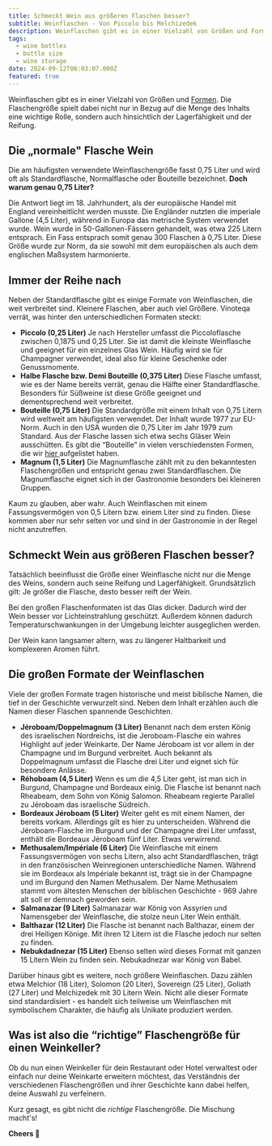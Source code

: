 ```yaml
---
title: Schmeckt Wein aus größeren Flaschen besser?
subtitle: Weinflaschen - Von Piccolo bis Melchizedek
description: Weinflaschen gibt es in einer Vielzahl von Größen und Formen. Die Flaschengröße spielt dabei nicht nur in Bezug auf die Menge des Inhalts eine wichtige Rolle, sondern auch hinsichtlich der Lagerfähigkeit und der Reifung.
tags:
  - wine bottles
  - bottle size
  - wine storage
date: 2024-09-12T06:03:07.000Z
featured: true
---
```


Weinflaschen gibt es in einer Vielzahl von Größen und [Formen](https://www.vinoteqa.com/de/blog/wines/common-bottle-shapes). Die Flaschengröße spielt dabei nicht nur in Bezug auf die Menge des Inhalts eine wichtige Rolle, sondern auch hinsichtlich der Lagerfähigkeit und der Reifung. 

## Die „normale" Flasche Wein

Die am häufigsten verwendete Weinflaschengröße fasst 0,75 Liter und wird oft als Standardflasche, Normalflasche oder Bouteille bezeichnet. **Doch warum genau 0,75 Liter?** 

Die Antwort liegt im 18. Jahrhundert, als der europäische Handel mit England vereinheitlicht werden musste. Die Engländer nutzten die imperiale Gallone (4,5 Liter), während in Europa das metrische System verwendet wurde. Wein wurde in 50-Gallonen-Fässern gehandelt, was etwa 225 Litern entsprach. Ein Fass entsprach somit genau 300 Flaschen à 0,75 Liter. Diese Größe wurde zur Norm, da sie sowohl mit dem europäischen als auch dem englischen Maßsystem harmonierte.

## Immer der Reihe nach

Neben der Standardflasche gibt es einige Formate von Weinflaschen, die weit verbreitet sind. Kleinere Flaschen, aber auch viel Größere. Vinoteqa verrät, was hinter den unterschiedlichen Formaten steckt:

- **Piccolo (0,25 Liter)** Je nach Hersteller umfasst die Piccoloflasche zwischen 0,1875 und 0,25 Liter. Sie ist damit die kleinste Weinflasche und geeignet für ein einzelnes Glas Wein. Häufig wird sie für Champagner verwendet, ideal also für kleine Geschenke oder Genussmomente.
- **Halbe Flasche bzw. Demi Bouteille (0,375 Liter)** Diese Flasche umfasst, wie es der Name bereits verrät, genau die Hälfte einer Standardflasche. Besonders für Süßweine ist diese Größe geeignet und dementsprechend weit verbreitet.
- **Bouteille (0,75 Liter)** Die Standardgröße mit einem Inhalt von 0,75 Litern wird weltweit am häufigsten verwendet. Der Inhalt wurde 1977 zur EU-Norm. Auch in den USA wurden die 0,75 Liter im Jahr 1979 zum Standard. Aus der Flasche lassen sich etwa sechs Gläser Wein ausschütten. Es gibt die “Bouteille” in vielen verschiedensten Formen, die wir [hier ](https://www.vinoteqa.com/de/blog/wines/common-bottle-shapes)aufgelistet haben.
- **Magnum (1,5 Liter)** Die Magnumflasche zählt mit zu den bekanntesten Flaschengrößen und entspricht genau zwei Standardflaschen. Die Magnumflasche eignet sich in der Gastronomie besonders bei kleineren Gruppen.

Kaum zu glauben, aber wahr. Auch Weinflaschen mit einem Fassungsvermögen von 0,5 Litern bzw. einem Liter sind zu finden. Diese kommen aber nur sehr selten vor und sind in der Gastronomie in der Regel nicht anzutreffen. 

## Schmeckt Wein aus größeren Flaschen besser?

Tatsächlich beeinflusst die Größe einer Weinflasche nicht nur die Menge des Weins, sondern auch seine Reifung und Lagerfähigkeit. Grundsätzlich gilt: Je größer die Flasche, desto besser reift der Wein.

Bei den großen Flaschenformaten ist das Glas dicker. Dadurch wird der Wein besser vor Lichteinstrahlung geschützt. Außerdem können dadurch Temperaturschwankungen in der Umgebung leichter ausgeglichen werden.

Der Wein kann langsamer altern, was zu längerer Haltbarkeit und komplexeren Aromen führt.

## Die großen Formate der Weinflaschen

Viele der großen Formate tragen historische und meist biblische Namen, die tief in der Geschichte verwurzelt sind. Neben dem Inhalt erzählen auch die Namen dieser Flaschen spannende Geschichten. 

- **Jéroboam/Doppelmagnum (3 Liter)** Benannt nach dem ersten König des israelischen Nordreichs, ist die Jeroboam-Flasche ein wahres Highlight auf jeder Weinkarte. Der Name Jéroboam ist vor allem in der Champagne und im Burgund verbreitet. Auch bekannt als Doppelmagnum umfasst die Flasche drei Liter und eignet sich für besondere Anlässe.
- **Réhoboam (4,5 Liter)** Wenn es um die 4,5 Liter geht, ist man sich in Burgund, Champagne und Bordeaux einig. Die Flasche ist benannt nach Rheabeam, dem Sohn von König Salomon. Rheabeam regierte Parallel zu Jéroboam das israelische Südreich.
- **Bordeaux Jéroboam (5 Liter)** Weiter geht es mit einem Namen, der bereits vorkam. Allerdings gilt es hier zu unterscheiden. Während die Jéroboam-Flasche im Burgund und der Champagne drei Liter umfasst, enthält die Bordeaux Jéroboam fünf Liter. Etwas verwirrend.
- **Methusalem/Impériale (6 Liter)** Die Weinflasche mit einem Fassungsvermögen von sechs Litern, also acht Standardflaschen, trägt in den französischen Weinregionen unterschiedliche Namen. Während sie im Bordeaux als Impériale bekannt ist, trägt sie in der Champagne und im Burgund den Namen Methusalem. Der Name Methusalem stammt vom ältesten Menschen der biblischen Geschichte - 969 Jahre alt soll er demnach geworden sein.
- **Salmanazar (9 Liter)** Salmanazar war König von Assyrien und Namensgeber der Weinflasche, die stolze neun Liter Wein enthält.
- **Balthazar (12 Liter)** Die Flasche ist benannt nach Balthazar, einem der drei Heiligen Könige. Mit ihren 12 Litern ist die Flasche jedoch nur selten zu finden.
- **Nebukdadnezar (15 Liter)** Ebenso selten wird dieses Format mit ganzen 15 Litern Wein zu finden sein. Nebukadnezar war König von Babel.

Darüber hinaus gibt es weitere, noch größere Weinflaschen. Dazu zählen etwa Melchior (18 Liter), Solomon (20 Liter), Sovereign (25 Liter), Goliath (27 Liter) und Melchizedek mit 30 Litern Wein. Nicht alle dieser Formate sind standardisiert - es handelt sich teilweise um Weinflaschen mit symbolischem Charakter, die häufig als Unikate produziert werden.

## Was ist also die “richtige” Flaschengröße für einen Weinkeller?

Ob du nun einen Weinkeller für dein Restaurant oder Hotel verwaltest oder einfach nur deine Weinkarte erweitern möchtest, das Verständnis der verschiedenen Flaschengrößen und ihrer Geschichte kann dabei helfen, deine Auswahl zu verfeinern. 

Kurz gesagt, es gibt nicht die _richtige_ Flaschengröße. Die Mischung macht's!

**Cheers 🍷**
